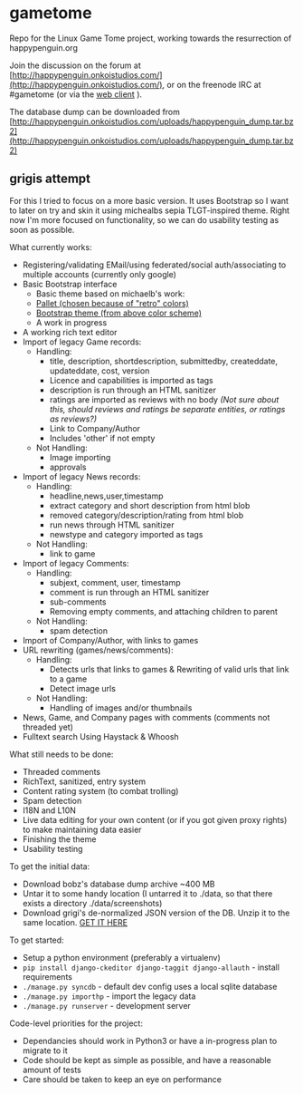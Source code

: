 gametome
========

Repo for the Linux Game Tome project, working towards the resurrection of happypenguin.org

Join the discussion on the forum at [http://happypenguin.onkoistudios.com/](http://happypenguin.onkoistudios.com/), or on the freenode IRC at #gametome (or via the [web client](http://webchat.freenode.net/?channels=gametome&uio=d4) ).

The database dump can be downloaded from [http://happypenguin.onkoistudios.com/uploads/happypenguin_dump.tar.bz2](http://happypenguin.onkoistudios.com/uploads/happypenguin_dump.tar.bz2)

grigis attempt
--------------

For this I tried to focus on a more basic version. It uses Bootstrap so I want to later on try and skin it using michealbs sepia TLGT-inspired theme. Right now I'm more focused on functionality, so we can do usability testing as soon as possible.

What currently works:

* Registering/validating EMail/using federated/social auth/associating to multiple accounts (currently only google)
* Basic Bootstrap interface
    * Basic theme based on michaelb's work:
    * [Pallet (chosen because of "retro" colors)](http://www.colourlovers.com/palette/53698/Its_a_Virtue)
    * [Bootstrap theme (from above color scheme)](http://www.stylebootstrap.info/index.php?style=VMxlFu6B86U54mbXKRjho)
    * A work in progress
* A working rich text editor
* Import of legacy Game records:
    * Handling:
        * title, description, shortdescription, submittedby, createddate, updateddate, cost, version
        * Licence and capabilities is imported as tags
        * description is run through an HTML sanitizer
        * ratings are imported as reviews with no body _(Not sure about this, should reviews and ratings be separate entities, or ratings as reviews?)_
        * Link to Company/Author
        * Includes 'other' if not empty
    * Not Handling:
        * Image importing
        * approvals
* Import of legacy News records:
    * Handling:
        * headline,news,user,timestamp
        * extract category and short description from html blob
        * removed category/description/rating from html blob
        * run news through HTML sanitizer
        * newstype and category imported as tags
    * Not Handling:
        * link to game
* Import of legacy Comments:
    * Handling:  
        * subjext, comment, user, timestamp
        * comment is run through an HTML sanitizer
        * sub-comments
        * Removing empty comments, and attaching children to parent
    * Not Handling:
        * spam detection
* Import of Company/Author, with links to games
* URL rewriting (games/news/comments):
    * Handling:
    	* Detects urls that links to games & Rewriting of valid urls that link to a game
    	* Detect image urls
    * Not Handling:
        * Handling of images and/or thumbnails
* News, Game, and Company pages with comments (comments not threaded yet)
* Fulltext search Using Haystack & Whoosh

What still needs to be done:

* Threaded comments
* RichText, sanitized, entry system
* Content rating system (to combat trolling)
* Spam detection
* I18N and L10N
* Live data editing for your own content (or if you got given proxy rights) to make maintaining data easier
* Finishing the theme
* Usability testing

To get the initial data:

* Download bobz's database dump archive ~400 MB 
* Untar it to some handy location (I untarred it to ./data, so that there exists a directory ./data/screenshots)
* Download grigi's de-normalized JSON version of the DB. Unzip it to the same location. [GET IT HERE](http://happypenguin.onkoistudios.com/discussion/5/de-normalized-db#Item_2)

To get started:

* Setup a python environment (preferably a virtualenv)
* `pip install django-ckeditor django-taggit django-allauth` - install requirements
* `./manage.py syncdb` - default dev config uses a local sqlite database
* `./manage.py importhp` - import the legacy data
* `./manage.py runserver` - development server

Code-level priorities for the project:

* Dependancies should work in Python3 or have a in-progress plan to migrate to it
* Code should be kept as simple as possible, and have a reasonable amount of tests
* Care should be taken to keep an eye on performance

